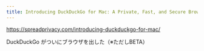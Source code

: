```yaml
---
title: Introducing DuckDuckGo for Mac: A Private, Fast, and Secure Browsing App
---
```


https://spreadprivacy.com/introducing-duckduckgo-for-mac/

DuckDuckGo がついにブラウザを出した（※ただしBETA）

